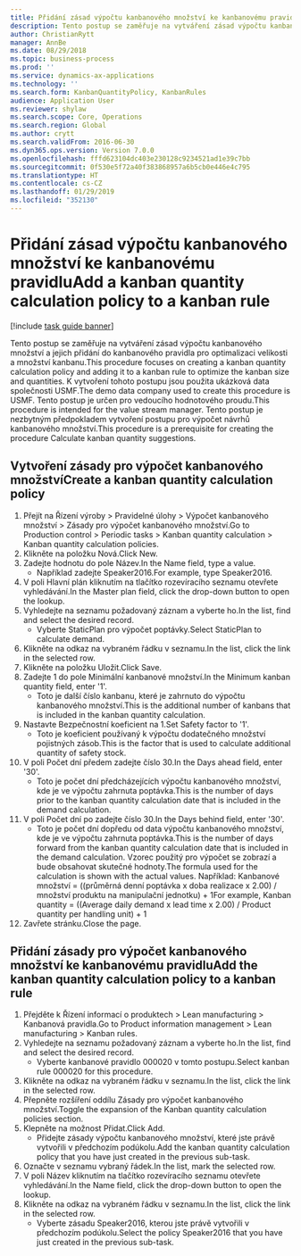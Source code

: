 ```yaml
---
title: Přidání zásad výpočtu kanbanového množství ke kanbanovému pravidlu
description: Tento postup se zaměřuje na vytváření zásad výpočtu kanbanového množství a jejich přidání do kanbanového pravidla pro optimalizaci velikosti a množství kanbanu.
author: ChristianRytt
manager: AnnBe
ms.date: 08/29/2018
ms.topic: business-process
ms.prod: ''
ms.service: dynamics-ax-applications
ms.technology: ''
ms.search.form: KanbanQuantityPolicy, KanbanRules
audience: Application User
ms.reviewer: shylaw
ms.search.scope: Core, Operations
ms.search.region: Global
ms.author: crytt
ms.search.validFrom: 2016-06-30
ms.dyn365.ops.version: Version 7.0.0
ms.openlocfilehash: fffd623104dc403e230128c9234521ad1e39c7bb
ms.sourcegitcommit: 0f530e5f72a40f383868957a6b5cb0e446e4c795
ms.translationtype: HT
ms.contentlocale: cs-CZ
ms.lasthandoff: 01/29/2019
ms.locfileid: "352130"
---
```

# <a name="add-a-kanban-quantity-calculation-policy-to-a-kanban-rule"></a><span data-ttu-id="d6dac-103">Přidání zásad výpočtu kanbanového množství ke kanbanovému pravidlu</span><span class="sxs-lookup"><span data-stu-id="d6dac-103">Add a kanban quantity calculation policy to a kanban rule</span></span>

[!include [task guide banner](../../includes/task-guide-banner.md)]

<span data-ttu-id="d6dac-104">Tento postup se zaměřuje na vytváření zásad výpočtu kanbanového množství a jejich přidání do kanbanového pravidla pro optimalizaci velikosti a množství kanbanu.</span><span class="sxs-lookup"><span data-stu-id="d6dac-104">This procedure focuses on creating a kanban quantity calculation policy and adding it to a kanban rule to optimize the kanban size and quantities.</span></span> <span data-ttu-id="d6dac-105">K vytvoření tohoto postupu jsou použita ukázková data společnosti USMF.</span><span class="sxs-lookup"><span data-stu-id="d6dac-105">The demo data company used to create this procedure is USMF.</span></span> <span data-ttu-id="d6dac-106">Tento postup je určen pro vedoucího hodnotového proudu.</span><span class="sxs-lookup"><span data-stu-id="d6dac-106">This procedure is intended for the value stream manager.</span></span> <span data-ttu-id="d6dac-107">Tento postup je nezbytným předpokladem vytvoření postupu pro výpočet návrhů kanbanového množství.</span><span class="sxs-lookup"><span data-stu-id="d6dac-107">This procedure is a prerequisite for creating the procedure Calculate kanban quantity suggestions.</span></span> 


## <a name="create-a-kanban-quantity-calculation-policy"></a><span data-ttu-id="d6dac-108">Vytvoření zásady pro výpočet kanbanového množství</span><span class="sxs-lookup"><span data-stu-id="d6dac-108">Create a kanban quantity calculation policy</span></span>
1. <span data-ttu-id="d6dac-109">Přejít na Řízení výroby > Pravidelné úlohy > Výpočet kanbanového množství > Zásady pro výpočet kanbanového množství.</span><span class="sxs-lookup"><span data-stu-id="d6dac-109">Go to Production control > Periodic tasks > Kanban quantity calculation > Kanban quantity calculation policies.</span></span>
2. <span data-ttu-id="d6dac-110">Klikněte na položku Nová.</span><span class="sxs-lookup"><span data-stu-id="d6dac-110">Click New.</span></span>
3. <span data-ttu-id="d6dac-111">Zadejte hodnotu do pole Název.</span><span class="sxs-lookup"><span data-stu-id="d6dac-111">In the Name field, type a value.</span></span>
    * <span data-ttu-id="d6dac-112">Například zadejte Speaker2016.</span><span class="sxs-lookup"><span data-stu-id="d6dac-112">For example, type Speaker2016.</span></span>  
4. <span data-ttu-id="d6dac-113">V poli Hlavní plán kliknutím na tlačítko rozevíracího seznamu otevřete vyhledávání.</span><span class="sxs-lookup"><span data-stu-id="d6dac-113">In the Master plan field, click the drop-down button to open the lookup.</span></span>
5. <span data-ttu-id="d6dac-114">Vyhledejte na seznamu požadovaný záznam a vyberte ho.</span><span class="sxs-lookup"><span data-stu-id="d6dac-114">In the list, find and select the desired record.</span></span>
    * <span data-ttu-id="d6dac-115">Vyberte StaticPlan pro výpočet poptávky.</span><span class="sxs-lookup"><span data-stu-id="d6dac-115">Select StaticPlan to calculate demand.</span></span>  
6. <span data-ttu-id="d6dac-116">Klikněte na odkaz na vybraném řádku v seznamu.</span><span class="sxs-lookup"><span data-stu-id="d6dac-116">In the list, click the link in the selected row.</span></span>
7. <span data-ttu-id="d6dac-117">Klikněte na položku Uložit.</span><span class="sxs-lookup"><span data-stu-id="d6dac-117">Click Save.</span></span>
8. <span data-ttu-id="d6dac-118">Zadejte 1 do pole Minimální kanbanové množství.</span><span class="sxs-lookup"><span data-stu-id="d6dac-118">In the Minimum kanban quantity field, enter '1'.</span></span>
    * <span data-ttu-id="d6dac-119">Toto je další číslo kanbanu, které je zahrnuto do výpočtu kanbanového množství.</span><span class="sxs-lookup"><span data-stu-id="d6dac-119">This is the additional number of kanbans that is included in the kanban quantity calculation.</span></span>  
9. <span data-ttu-id="d6dac-120">Nastavte Bezpečnostní koeficient na 1.</span><span class="sxs-lookup"><span data-stu-id="d6dac-120">Set Safety factor to '1'.</span></span>
    * <span data-ttu-id="d6dac-121">Toto je koeficient používaný k výpočtu dodatečného množství pojistných zásob.</span><span class="sxs-lookup"><span data-stu-id="d6dac-121">This is the factor that is used to calculate additional quantity of safety stock.</span></span>  
10. <span data-ttu-id="d6dac-122">V poli Počet dní předem zadejte číslo 30.</span><span class="sxs-lookup"><span data-stu-id="d6dac-122">In the Days ahead field, enter '30'.</span></span>
    * <span data-ttu-id="d6dac-123">Toto je počet dní předcházejících výpočtu kanbanového množství, kde je ve výpočtu zahrnuta poptávka.</span><span class="sxs-lookup"><span data-stu-id="d6dac-123">This is the number of days prior to the kanban quantity calculation date that is included in the demand calculation.</span></span>  
11. <span data-ttu-id="d6dac-124">V poli Počet dní po zadejte číslo 30.</span><span class="sxs-lookup"><span data-stu-id="d6dac-124">In the Days behind field, enter '30'.</span></span>
    * <span data-ttu-id="d6dac-125">Toto je počet dní dopředu od data výpočtu kanbanového množství, kde je ve výpočtu zahrnuta poptávka.</span><span class="sxs-lookup"><span data-stu-id="d6dac-125">This is the number of days forward from the kanban quantity calculation date that is included in the demand calculation.</span></span>  <span data-ttu-id="d6dac-126">Vzorec použitý pro výpočet se zobrazí a bude obsahovat skutečné hodnoty.</span><span class="sxs-lookup"><span data-stu-id="d6dac-126">The formula used for the calculation is shown with the actual values.</span></span> <span data-ttu-id="d6dac-127">Například: Kanbanové množství = ((průměrná denní poptávka x doba realizace x 2.00) / množství produktu na manipulační jednotku) + 1</span><span class="sxs-lookup"><span data-stu-id="d6dac-127">For example,  Kanban quantity = ((Average daily demand x lead time x 2.00) / Product quantity per handling unit) + 1</span></span>  
12. <span data-ttu-id="d6dac-128">Zavřete stránku.</span><span class="sxs-lookup"><span data-stu-id="d6dac-128">Close the page.</span></span>

## <a name="add-the-kanban-quantity-calculation-policy-to-a-kanban-rule"></a><span data-ttu-id="d6dac-129">Přidání zásady pro výpočet kanbanového množství ke kanbanovému pravidlu</span><span class="sxs-lookup"><span data-stu-id="d6dac-129">Add the kanban quantity calculation policy to a kanban rule</span></span>
1. <span data-ttu-id="d6dac-130">Přejděte k Řízení informací o produktech > Lean manufacturing > Kanbanová pravidla.</span><span class="sxs-lookup"><span data-stu-id="d6dac-130">Go to Product information management > Lean manufacturing > Kanban rules.</span></span>
2. <span data-ttu-id="d6dac-131">Vyhledejte na seznamu požadovaný záznam a vyberte ho.</span><span class="sxs-lookup"><span data-stu-id="d6dac-131">In the list, find and select the desired record.</span></span>
    * <span data-ttu-id="d6dac-132">Vyberte kanbanové pravidlo 000020 v tomto postupu.</span><span class="sxs-lookup"><span data-stu-id="d6dac-132">Select kanban rule 000020 for this procedure.</span></span>  
3. <span data-ttu-id="d6dac-133">Klikněte na odkaz na vybraném řádku v seznamu.</span><span class="sxs-lookup"><span data-stu-id="d6dac-133">In the list, click the link in the selected row.</span></span>
4. <span data-ttu-id="d6dac-134">Přepněte rozšíření oddílu Zásady pro výpočet kanbanového množství.</span><span class="sxs-lookup"><span data-stu-id="d6dac-134">Toggle the expansion of the Kanban quantity calculation policies section.</span></span>
5. <span data-ttu-id="d6dac-135">Klepněte na možnost Přidat.</span><span class="sxs-lookup"><span data-stu-id="d6dac-135">Click Add.</span></span>
    * <span data-ttu-id="d6dac-136">Přidejte zásady výpočtu kanbanového množství, které jste právě vytvořili v předchozím podúkolu.</span><span class="sxs-lookup"><span data-stu-id="d6dac-136">Add the kanban quantity calculation policy that you have just created in the previous sub-task.</span></span>  
6. <span data-ttu-id="d6dac-137">Označte v seznamu vybraný řádek.</span><span class="sxs-lookup"><span data-stu-id="d6dac-137">In the list, mark the selected row.</span></span>
7. <span data-ttu-id="d6dac-138">V poli Název kliknutím na tlačítko rozevíracího seznamu otevřete vyhledávání.</span><span class="sxs-lookup"><span data-stu-id="d6dac-138">In the Name field, click the drop-down button to open the lookup.</span></span>
8. <span data-ttu-id="d6dac-139">Klikněte na odkaz na vybraném řádku v seznamu.</span><span class="sxs-lookup"><span data-stu-id="d6dac-139">In the list, click the link in the selected row.</span></span>
    * <span data-ttu-id="d6dac-140">Vyberte zásadu Speaker2016, kterou jste právě vytvořili v předchozím podúkolu.</span><span class="sxs-lookup"><span data-stu-id="d6dac-140">Select the policy Speaker2016 that you have just created in the previous sub-task.</span></span>  

